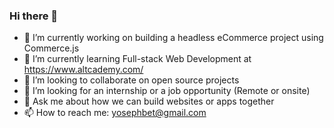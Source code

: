 ### Hi there 👋

- 🔭 I’m currently working on building a headless eCommerce project using Commerce.js
- 🌱 I’m currently learning Full-stack Web Development at https://www.altcademy.com/ 
- 👯 I’m looking to collaborate on open source projects
- 🤔 I’m looking for an internship or a job opportunity (Remote or onsite)
- 💬 Ask me about how we can build websites or apps together
- 📫 How to reach me: yosephbet@gmail.com 

